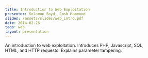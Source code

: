 ```yaml
---
title: Introduction to Web Exploitation
presenter: Solomon Boyd, Josh Hammond
slides: /assets/slides/web_intro.pdf
date: 2014-02-26
tags: web
layout: presentation
---
```

An introduction to web exploitation. Introduces PHP, Javascript, SQL, HTML, and HTTP requests. Explains parameter tampering.
